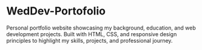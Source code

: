 # WedDev-Portofolio
Personal portfolio website showcasing my background, education, and web development projects. Built with HTML, CSS, and responsive design principles to highlight my skills, projects, and professional journey.

